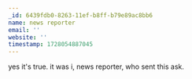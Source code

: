 ```yaml
---
_id: 6439fdb0-8263-11ef-b8ff-b79e89ac8bb6
name: news reporter
email: ''
website: ''
timestamp: 1728054887045
---
```

yes it's true. it was i, news reporter, who sent this ask.
